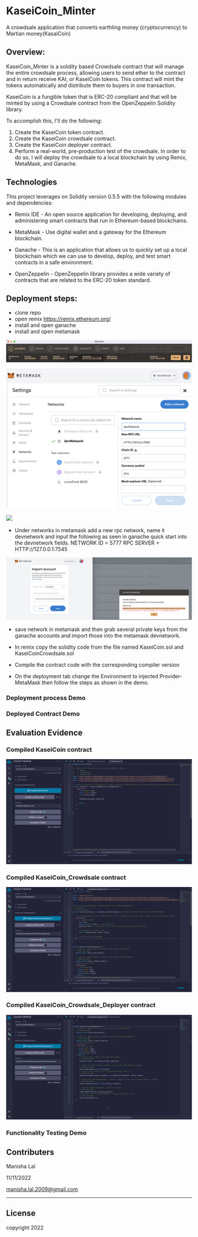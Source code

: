 # KaseiCoin_Minter
 A crowdsale application that converts earthling money (cryptocurrency) to Martian money(KasaiCoin)

## Overview:

KaseiCoin_Minter is a solidity based Crowdsale contract that will manage the entire crowdsale process, allowing users to send ether to the contract and in return receive KAI, or KaseiCoin tokens. This contract will mint the tokens automatically and distribute them to buyers in one transaction.

KaseiCoin is a fungible token that is ERC-20 compliant and that will be minted by using a Crowdsale contract from the OpenZeppelin Solidity library.

To accomplish this, I'll do the following:

1. Create the KaseiCoin token contract.
2. Create the KaseiCoin crowdsale contract.
3. Create the KaseiCoin deployer contract.
4. Perform a real-world, pre-production test of the crowdsale. In order to do so, I will deploy the crowdsale to a local blockchain by using Remix, MetaMask, and Ganache.

## Technologies
This project leverages on Solidity version 0.5.5 with the following modules and dependencies:

* Remix IDE - An open source application for developing, deploying, and administering smart contracts that run in Ethereum-based blockchains.

* MetaMask - Use digital wallet and a gateway for the Ethereum blockchain.

* Ganache - This is an application that allows us to quickly set up a local blockchain which we can use to develop, deploy, and test smart contracts in a safe environment.

* OpenZeppelin - OpenZeppelin library provides a wide variety of contracts that are related to the ERC-20 token standard.

## Deployment steps:
* clone repo
* open remix https://remix.ethereum.org/
* install and open ganache
* install and open metamask

![](Evaluation_Evidence/ganache1.png)

![](Evaluation_Evidence/MetaMask.png)

![](Evaluation_Evidence/IMPOTRT_ACCOUNTS.png)

* Under networks in metamask add a new rpc network, name it devnetwork and input the following as seen in ganache quick start into the devnetwork fields. NETWORK ID = 5777 RPC SERVER = HTTP://127.0.0.1:7545

![](Evaluation_Evidence/Import_Accounts.png)

* save network in metamask and then grab several private keys from the ganache accounts and import those into the metamask devnetwork.


* In remix copy the solidity code from the file named KaseiCoin.sol and KaseiCoinCrowdsale.sol
* Compile the contract code with the corresponding compiler version
* On the deployment tab change the Environment to injected Provider-MetaMask then follow the steps as shown in the demo.

### Deployment process Demo

[](Evaluation_Evidence/Deployment_process.mov)


### Deployed Contract Demo

[](Evaluation_Evidence/Deployed_contracts.mov)


## Evaluation Evidence

### Compiled KaseiCoin contract

![](Evaluation_Evidence/compiled_kaseicoin.png)

### Compiled KaseiCoin_Crowdsale contract

![](Evaluation_Evidence/compiled_kaseicoin_crowdsale.png)

### Compiled KaseiCoin_Crowdsale_Deployer contract

![](Evaluation_Evidence/compiled_crowdsale_deployer.png)

### Functionality Testing Demo

[](Evaluation_Evidence/Demo.mov)

## Contributers

Manisha Lal

11/11/2022

manisha.lal.2009@gmail.com
___


## License
copyright 2022
